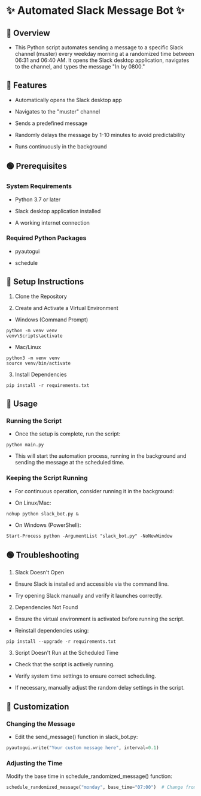 # ✨ Automated Slack Message Bot ✨

## 🔵 Overview

- This Python script automates sending a message to a specific Slack channel (muster) every weekday morning at a randomized time between 06:31 and 06:40 AM. It opens the Slack desktop application, navigates to the channel, and types the message "In by 0800."

## 🔴 Features

- Automatically opens the Slack desktop app

- Navigates to the "muster" channel

- Sends a predefined message

- Randomly delays the message by 1-10 minutes to avoid predictability

- Runs continuously in the background

## 🟢 Prerequisites

### System Requirements

- Python 3.7 or later

- Slack desktop application installed

- A working internet connection

### Required Python Packages

- pyautogui

- schedule

## 🔵 Setup Instructions

1. Clone the Repository

2. Create and Activate a Virtual Environment

- Windows (Command Prompt)

```
python -m venv venv
venv\Scripts\activate
```

- Mac/Linux

```
python3 -m venv venv
source venv/bin/activate
```

3. Install Dependencies

```
pip install -r requirements.txt
```

## 🔴 Usage

### Running the Script

- Once the setup is complete, run the script:

```
python main.py
```

- This will start the automation process, running in the background and sending the message at the scheduled time.

### Keeping the Script Running

- For continuous operation, consider running it in the background:

- On Linux/Mac:

```
nohup python slack_bot.py &
```

- On Windows (PowerShell):

```
Start-Process python -ArgumentList "slack_bot.py" -NoNewWindow
```

## 🟢 Troubleshooting

1. Slack Doesn't Open

- Ensure Slack is installed and accessible via the command line.

- Try opening Slack manually and verify it launches correctly.

2. Dependencies Not Found

- Ensure the virtual environment is activated before running the script.

- Reinstall dependencies using:

```
pip install --upgrade -r requirements.txt
```

3. Script Doesn't Run at the Scheduled Time

- Check that the script is actively running.

- Verify system time settings to ensure correct scheduling.

- If necessary, manually adjust the random delay settings in the script.

## 🔵 Customization

### Changing the Message

- Edit the send_message() function in slack_bot.py:

```python
pyautogui.write("Your custom message here", interval=0.1)
```

### Adjusting the Time

Modify the base time in schedule_randomized_message() function:

```python
schedule_randomized_message("monday", base_time="07:00")  # Change from 06:30 to 07:00
```
